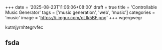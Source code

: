 +++
date = '2025-08-23T11:06:06+08:00'
draft = true
title = 'Controllable Music Generator'
tags = ['music generation', 'web', 'music']
categories = 'music'
image = 'https://i.imgur.com/oLlk5BF.png'
+++
wgergwegr

kutmjyrnhtegrvfec
## fsda